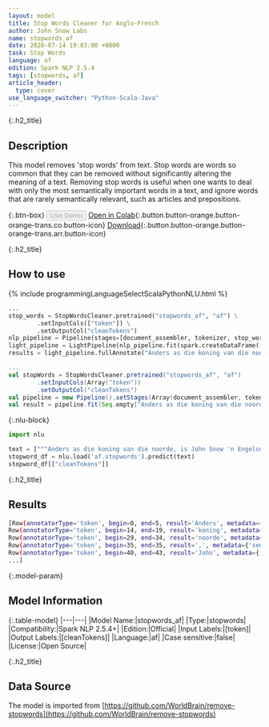 ```yaml
---
layout: model
title: Stop Words Cleaner for Anglo-French
author: John Snow Labs
name: stopwords_af
date: 2020-07-14 19:03:00 +0800
task: Stop Words
language: af
edition: Spark NLP 2.5.4
tags: [stopwords, af]
article_header:
  type: cover
use_language_switcher: "Python-Scala-Java"
---
```


{:.h2_title}
## Description
This model removes 'stop words' from text. Stop words are words so common that they can be removed without significantly altering the meaning of a text. Removing stop words is useful when one wants to deal with only the most semantically important words in a text, and ignore words that are rarely semantically relevant, such as articles and prepositions.

{:.btn-box}
<button class="button button-orange" disabled>Live Demo</button>
[Open in Colab](https://colab.research.google.com/github/JohnSnowLabs/spark-nlp-workshop/blob/b2eb08610dd49d5b15077cc499a94b4ec1e8b861/jupyter/annotation/english/stop-words/StopWordsCleaner.ipynb){:.button.button-orange.button-orange-trans.co.button-icon}
[Download](https://s3.amazonaws.com/auxdata.johnsnowlabs.com/public/models/stopwords_af_af_2.5.4_2.4_1594742440083.zip){:.button.button-orange.button-orange-trans.arr.button-icon}

{:.h2_title}
## How to use

<div class="tabs-box" markdown="1">

{% include programmingLanguageSelectScalaPythonNLU.html %}

```python
...
stop_words = StopWordsCleaner.pretrained("stopwords_af", "af") \
        .setInputCols(["token"]) \
        .setOutputCol("cleanTokens")
nlp_pipeline = Pipeline(stages=[document_assembler, tokenizer, stop_words])
light_pipeline = LightPipeline(nlp_pipeline.fit(spark.createDataFrame([['']]).toDF("text")))
results = light_pipeline.fullAnnotate("Anders as die koning van die noorde, is John Snow 'n Engelse dokter en 'n leier in die ontwikkeling van narkose en mediese higiëne.")
```

```scala
...
val stopWords = StopWordsCleaner.pretrained("stopwords_af", "af")
        .setInputCols(Array("token"))
        .setOutputCol("cleanTokens")
val pipeline = new Pipeline().setStages(Array(document_assembler, tokenizer, stopWords))
val result = pipeline.fit(Seq.empty["Anders as die koning van die noorde, is John Snow 'n Engelse dokter en 'n leier in die ontwikkeling van narkose en mediese higiëne."].toDS.toDF("text")).transform(data)
```

{:.nlu-block}
```python
import nlu

text = ["""Anders as die koning van die noorde, is John Snow 'n Engelse dokter en 'n leier in die ontwikkeling van narkose en mediese higiëne."""]
stopword_df = nlu.load('af.stopwords').predict(text)
stopword_df[["cleanTokens"]]
```

</div>

{:.h2_title}
## Results

```bash
[Row(annotatorType='token', begin=0, end=5, result='Anders', metadata={'sentence': '0'}),
Row(annotatorType='token', begin=14, end=19, result='koning', metadata={'sentence': '0'}),
Row(annotatorType='token', begin=29, end=34, result='noorde', metadata={'sentence': '0'}),
Row(annotatorType='token', begin=35, end=35, result=',', metadata={'sentence': '0'}),
Row(annotatorType='token', begin=40, end=43, result='John', metadata={'sentence': '0'}),
...]
```

{:.model-param}
## Model Information

{:.table-model}
|---|---|
|Model Name:|stopwords_af|
|Type:|stopwords|
|Compatibility:|Spark NLP 2.5.4+|
|Edition:|Official|
|Input Labels:|[token]|
|Output Labels:|[cleanTokens]|
|Language:|af|
|Case sensitive:|false|
|License:|Open Source|

{:.h2_title}
## Data Source
The model is imported from [https://github.com/WorldBrain/remove-stopwords](https://github.com/WorldBrain/remove-stopwords)